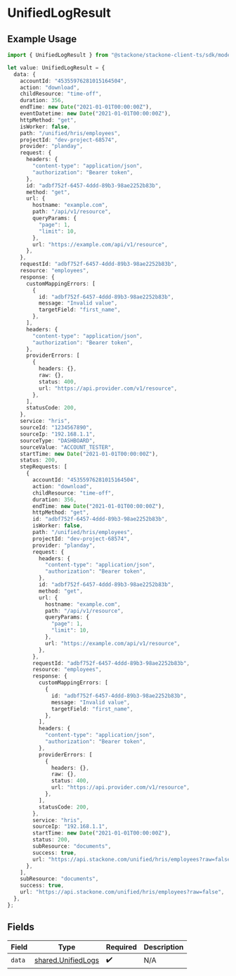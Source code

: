 # UnifiedLogResult

## Example Usage

```typescript
import { UnifiedLogResult } from "@stackone/stackone-client-ts/sdk/models/shared";

let value: UnifiedLogResult = {
  data: {
    accountId: "45355976281015164504",
    action: "download",
    childResource: "time-off",
    duration: 356,
    endTime: new Date("2021-01-01T00:00:00Z"),
    eventDatetime: new Date("2021-01-01T00:00:00Z"),
    httpMethod: "get",
    isWorker: false,
    path: "/unified/hris/employees",
    projectId: "dev-project-68574",
    provider: "planday",
    request: {
      headers: {
        "content-type": "application/json",
        "authorization": "Bearer token",
      },
      id: "adbf752f-6457-4ddd-89b3-98ae2252b83b",
      method: "get",
      url: {
        hostname: "example.com",
        path: "/api/v1/resource",
        queryParams: {
          "page": 1,
          "limit": 10,
        },
        url: "https://example.com/api/v1/resource",
      },
    },
    requestId: "adbf752f-6457-4ddd-89b3-98ae2252b83b",
    resource: "employees",
    response: {
      customMappingErrors: [
        {
          id: "adbf752f-6457-4ddd-89b3-98ae2252b83b",
          message: "Invalid value",
          targetField: "first_name",
        },
      ],
      headers: {
        "content-type": "application/json",
        "authorization": "Bearer token",
      },
      providerErrors: [
        {
          headers: {},
          raw: {},
          status: 400,
          url: "https://api.provider.com/v1/resource",
        },
      ],
      statusCode: 200,
    },
    service: "hris",
    sourceId: "1234567890",
    sourceIp: "192.168.1.1",
    sourceType: "DASHBOARD",
    sourceValue: "ACCOUNT_TESTER",
    startTime: new Date("2021-01-01T00:00:00Z"),
    status: 200,
    stepRequests: [
      {
        accountId: "45355976281015164504",
        action: "download",
        childResource: "time-off",
        duration: 356,
        endTime: new Date("2021-01-01T00:00:00Z"),
        httpMethod: "get",
        id: "adbf752f-6457-4ddd-89b3-98ae2252b83b",
        isWorker: false,
        path: "/unified/hris/employees",
        projectId: "dev-project-68574",
        provider: "planday",
        request: {
          headers: {
            "content-type": "application/json",
            "authorization": "Bearer token",
          },
          id: "adbf752f-6457-4ddd-89b3-98ae2252b83b",
          method: "get",
          url: {
            hostname: "example.com",
            path: "/api/v1/resource",
            queryParams: {
              "page": 1,
              "limit": 10,
            },
            url: "https://example.com/api/v1/resource",
          },
        },
        requestId: "adbf752f-6457-4ddd-89b3-98ae2252b83b",
        resource: "employees",
        response: {
          customMappingErrors: [
            {
              id: "adbf752f-6457-4ddd-89b3-98ae2252b83b",
              message: "Invalid value",
              targetField: "first_name",
            },
          ],
          headers: {
            "content-type": "application/json",
            "authorization": "Bearer token",
          },
          providerErrors: [
            {
              headers: {},
              raw: {},
              status: 400,
              url: "https://api.provider.com/v1/resource",
            },
          ],
          statusCode: 200,
        },
        service: "hris",
        sourceIp: "192.168.1.1",
        startTime: new Date("2021-01-01T00:00:00Z"),
        status: 200,
        subResource: "documents",
        success: true,
        url: "https://api.stackone.com/unified/hris/employees?raw=false",
      },
    ],
    subResource: "documents",
    success: true,
    url: "https://api.stackone.com/unified/hris/employees?raw=false",
  },
};
```

## Fields

| Field                                                           | Type                                                            | Required                                                        | Description                                                     |
| --------------------------------------------------------------- | --------------------------------------------------------------- | --------------------------------------------------------------- | --------------------------------------------------------------- |
| `data`                                                          | [shared.UnifiedLogs](../../../sdk/models/shared/unifiedlogs.md) | :heavy_check_mark:                                              | N/A                                                             |